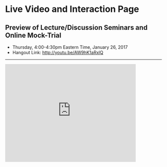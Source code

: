 # Live Video and Interaction Page

## Preview of Lecture/Discussion Seminars and Online Mock-Trial
* Thursday, 4:00-4:30pm Eastern Time, January 26, 2017
* Hangout Link: http://youtu.be/AW9hK1aRxlQ

---------------

<iframe width="420" height="315" src="http://www.youtube.com/embed/AW9hK1aRxlQ" frameborder="0" allowfullscreen></iframe>
